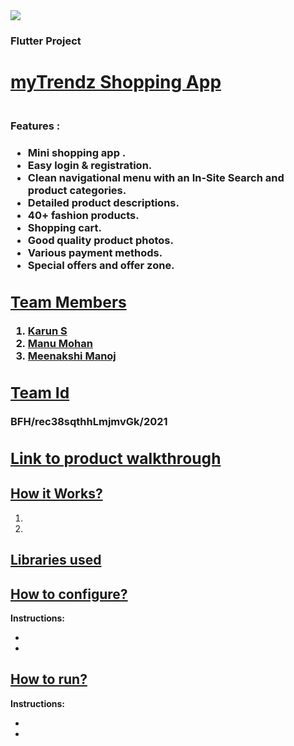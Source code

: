 <img src = "https://trello-attachments.s3.amazonaws.com/542e9c6316504d5797afbfb9/542e9c6316504d5797afbfc1/39dee8d993841943b5723510ce663233/Frame_19.png">
 <B><H3> Flutter Project </H3></B>
 <b> <H1> <U>myTrendz Shopping App </U></H1> </b>
  <STRONG> <H3><BR> Features : <H3> </STRONG>
    <UL>
      <LI> Mini shopping app .</LI>
      <LI> Easy login & registration. </LI>
      <LI> Clean navigational menu with an In-Site Search and product categories.</LI>
      <LI>Detailed product descriptions.</LI>
      <LI> 40+ fashion products.</LI>
      <LI> Shopping cart.</LI>
      <LI>Good quality product photos.</LI>
      <LI> Various payment methods.</LI>
      <LI> Special offers and offer zone.</LI>
      </UL>  
      <B><U><H2> Team Members</H2></U></B>
      <OL>
        <LI><A Href = "https://github.com/karun-hub">Karun S </A> </LI>
        <LI><A Href ="https://github.com/macbmc"> Manu Mohan </A> </LI>
        <LI><A Href ="https://github.com/Meenakshi-Manoj" > Meenakshi Manoj</A> </LI>
  </OL>
  <B><U><H2> Team Id </H2></U></B>
  BFH/rec38sqthhLmjmvGk/2021
  <B><U><H2> Link to product walkthrough </H2></U></B>
  
  
  <B><U><H2> How it Works? </H2></U></B>
  <OL>
    <LI> </LI>
    <LI> </LI>
  </OL>
  <B><U><H2> Libraries used </H2></U></B>
    
  <B><U><H2> How to configure? </H2></U></B>
   <B>Instructions: </B>
  <UL>
    <LI> </LI>
    <LI> </LI>
  </UL>
   <B><U><H2> How to run?</H2></U></B>
  <B> Instructions: </B>
  <UL>
    <LI> </LI>
    <LI> </LI>
  </UL>
